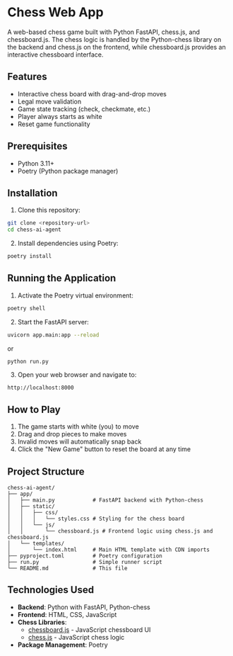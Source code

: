 # Chess Web App

A web-based chess game built with Python FastAPI, chess.js, and chessboard.js. The chess logic is handled by the Python-chess library on the backend and chess.js on the frontend, while chessboard.js provides an interactive chessboard interface.

## Features

- Interactive chess board with drag-and-drop moves
- Legal move validation 
- Game state tracking (check, checkmate, etc.)
- Player always starts as white
- Reset game functionality

## Prerequisites

- Python 3.11+
- Poetry (Python package manager)

## Installation

1. Clone this repository:
```bash
git clone <repository-url>
cd chess-ai-agent
```

2. Install dependencies using Poetry:
```bash
poetry install
```

## Running the Application

1. Activate the Poetry virtual environment:
```bash
poetry shell
```

2. Start the FastAPI server:
```bash
uvicorn app.main:app --reload
```
or
```bash
python run.py
```

3. Open your web browser and navigate to:
```
http://localhost:8000
```

## How to Play

1. The game starts with white (you) to move
2. Drag and drop pieces to make moves
3. Invalid moves will automatically snap back
4. Click the "New Game" button to reset the board at any time

## Project Structure

```
chess-ai-agent/
├── app/
│   ├── main.py            # FastAPI backend with Python-chess
│   ├── static/
│   │   ├── css/
│   │   │   └── styles.css # Styling for the chess board
│   │   └── js/
│   │       └── chessboard.js # Frontend logic using chess.js and chessboard.js
│   └── templates/
│       └── index.html     # Main HTML template with CDN imports
├── pyproject.toml         # Poetry configuration
├── run.py                 # Simple runner script
└── README.md              # This file
```

## Technologies Used

- **Backend**: Python with FastAPI, Python-chess
- **Frontend**: HTML, CSS, JavaScript
- **Chess Libraries**: 
  - [chessboard.js](https://chessboardjs.com/) - JavaScript chessboard UI
  - [chess.js](https://github.com/jhlywa/chess.js) - JavaScript chess logic
- **Package Management**: Poetry
